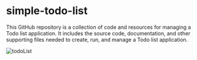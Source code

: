 # simple-todo-list
This GitHub repository is a collection of code and resources for managing a Todo list application. It includes the source code, documentation, and other supporting files needed to create, run, and manage a Todo list application.

![todoList](https://user-images.githubusercontent.com/120341849/232225955-7bfd496b-fe21-40df-8af7-df39d6a1245a.png)
